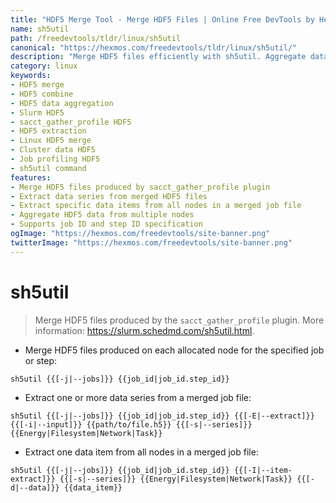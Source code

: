 ```yaml
---
title: "HDF5 Merge Tool - Merge HDF5 Files | Online Free DevTools by Hexmos"
name: sh5util
path: /freedevtools/tldr/linux/sh5util
canonical: "https://hexmos.com/freedevtools/tldr/linux/sh5util/"
description: "Merge HDF5 files efficiently with sh5util. Aggregate data from multiple HDF5 files into a single file. Free online tool, no registration required."
category: linux
keywords:
- HDF5 merge
- HDF5 combine
- HDF5 data aggregation
- Slurm HDF5
- sacct_gather_profile HDF5
- HDF5 extraction
- Linux HDF5 merge
- Cluster data HDF5
- Job profiling HDF5
- sh5util command
features:
- Merge HDF5 files produced by sacct_gather_profile plugin
- Extract data series from merged HDF5 files
- Extract specific data items from all nodes in a merged job file
- Aggregate HDF5 data from multiple nodes
- Supports job ID and step ID specification
ogImage: "https://hexmos.com/freedevtools/site-banner.png"
twitterImage: "https://hexmos.com/freedevtools/site-banner.png"
---
```


# sh5util

> Merge HDF5 files produced by the `sacct_gather_profile` plugin.
> More information: <https://slurm.schedmd.com/sh5util.html>.

- Merge HDF5 files produced on each allocated node for the specified job or step:

`sh5util {{[-j|--jobs]}} {{job_id|job_id.step_id}}`

- Extract one or more data series from a merged job file:

`sh5util {{[-j|--jobs]}} {{job_id|job_id.step_id}} {{[-E|--extract]}} {{[-i|--input]}} {{path/to/file.h5}} {{[-s|--series]}} {{Energy|Filesystem|Network|Task}}`

- Extract one data item from all nodes in a merged job file:

`sh5util {{[-j|--jobs]}} {{job_id|job_id.step_id}} {{[-I|--item-extract]}} {{[-s|--series]}} {{Energy|Filesystem|Network|Task}} {{[-d|--data]}} {{data_item}}`
